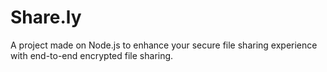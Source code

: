 # Share.ly
A project made on Node.js to enhance your secure file sharing experience with end-to-end encrypted file sharing.
